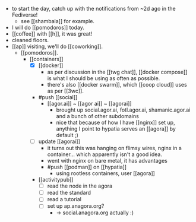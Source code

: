 - to start the day, catch up with the notifications from ~2d ago in the Fediverse! 
  - see [[shambala]] for example.
- I will do [[pomodoros]] today.
- [[coffee]] with [[h]], it was great!
- cleaned floors.
- [[ap]] visiting, we'll do [[coworking]].
  - [[pomodoros]].
    - [[containers]]
      - [x] [[docker]]
        - as per discussion in the [[twg chat]], [[docker compose]] is what I should be using as often as possible.
        - there's also [[docker swarm]], which [[coop cloud]] uses as per [[3wc]].
      - #push [[social]]
        - [[agor.ai]] ~ [[agor ai]] ~ [[agorai]]
          - brought up social.agor.ai, fotl.agor.ai, shamanic.agor.ai and a bunch of other subdomains
          - nice that because of how I have [[nginx]] set up, anything I point to hypatia serves an [[agora]] by default ;)
      - [ ] update [[agorai]]
        - it turns out this was hanging on flimsy wires, nginx in a container... which apparently isn't a good idea.
        - went with nginx on bare metal, it has advantages
        - #push [[podman]] on [[hypatia]]
          - using rootless containers, user [[agora]]
      - [[activitypub]]
        - [ ] read the node in the agora
        - [ ] read the standard
        - [ ] read a tutorial 
        - [ ] set up ap.anagora.org?
          - -> social.anagora.org actually :)

